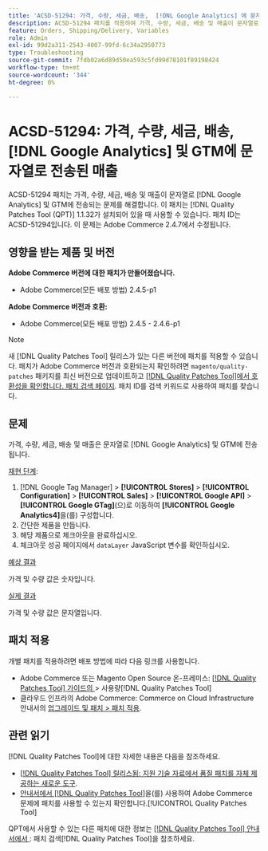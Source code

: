 ```yaml
---
title: 'ACSD-51294: 가격, 수량, 세금, 배송,  [!DNL Google Analytics] 에 문자열로 전송된 매출 및 GTM'
description: ACSD-51294 패치를 적용하여 가격, 수량, 세금, 배송 및 매출이 문자열로  [!DNL Google Analytics]  및 GTM에 전송되는 Adobe Commerce 문제를 해결합니다.
feature: Orders, Shipping/Delivery, Variables
role: Admin
exl-id: 99d2a311-2543-4007-99fd-6c34a2950773
type: Troubleshooting
source-git-commit: 7fdb02a6d89d50ea593c5fd99d78101f89198424
workflow-type: tm+mt
source-wordcount: '344'
ht-degree: 0%

---
```


# ACSD-51294: 가격, 수량, 세금, 배송, [!DNL Google Analytics] 및 GTM에 문자열로 전송된 매출

ACSD-51294 패치는 가격, 수량, 세금, 배송 및 매출이 문자열로 [!DNL Google Analytics] 및 GTM에 전송되는 문제를 해결합니다. 이 패치는 [!DNL Quality Patches Tool (QPT)] 1.1.32가 설치되어 있을 때 사용할 수 있습니다. 패치 ID는 ACSD-51294입니다. 이 문제는 Adobe Commerce 2.4.7에서 수정됩니다.

## 영향을 받는 제품 및 버전

**Adobe Commerce 버전에 대한 패치가 만들어졌습니다.**

* Adobe Commerce(모든 배포 방법) 2.4.5-p1

**Adobe Commerce 버전과 호환:**

* Adobe Commerce(모든 배포 방법) 2.4.5 - 2.4.6-p1

>[!NOTE]
>
>새 [!DNL Quality Patches Tool] 릴리스가 있는 다른 버전에 패치를 적용할 수 있습니다. 패치가 Adobe Commerce 버전과 호환되는지 확인하려면 `magento/quality-patches` 패키지를 최신 버전으로 업데이트하고 [[!DNL Quality Patches Tool]에서 호환성을 확인합니다. 패치 검색 페이지](<https://experienceleague.adobe.com/tools/commerce-quality-patches/index.html?lang=ko>). 패치 ID를 검색 키워드로 사용하여 패치를 찾습니다.

## 문제

가격, 수량, 세금, 배송 및 매출은 문자열로 [!DNL Google Analytics] 및 GTM에 전송됩니다.

<u>재현 단계</u>:

1. [!DNL Google Tag Manager] > **[!UICONTROL Stores]** > **[!UICONTROL Configuration]** > **[!UICONTROL Sales]** > **[!UICONTROL Google API]** > **[!UICONTROL Google GTag]**(으)로 이동하여 **[!UICONTROL Google Analytics4]**&#x200B;을(를) 구성합니다.
2. 간단한 제품을 만듭니다.
3. 해당 제품으로 체크아웃을 완료하십시오.
4. 체크아웃 성공 페이지에서 `dataLayer` JavaScript 변수를 확인하십시오.

<u>예상 결과</u>

가격 및 수량 값은 숫자입니다.

<u>실제 결과</u>

가격 및 수량 값은 문자열입니다.

## 패치 적용

개별 패치를 적용하려면 배포 방법에 따라 다음 링크를 사용합니다.

* Adobe Commerce 또는 Magento Open Source 온-프레미스: [[!DNL Quality Patches Tool]  가이드의 &#x200B;](/help/tools/quality-patches-tool/usage.md)> 사용량[!DNL Quality Patches Tool]
* 클라우드 인프라의 Adobe Commerce: Commerce on Cloud Infrastructure 안내서의 [업그레이드 및 패치 > 패치 적용](https://experienceleague.adobe.com/docs/commerce-cloud-service/user-guide/develop/upgrade/apply-patches.html?lang=ko).

## 관련 읽기

[!DNL Quality Patches Tool]에 대한 자세한 내용은 다음을 참조하세요.

* [[!DNL Quality Patches Tool] 릴리스됨: 지원 기술 자료에서 품질 패치를 자체 제공하는 새로운 도구](https://experienceleague.adobe.com/ko/docs/commerce-operations/tools/quality-patches-tool/quality-patches-tool-to-self-serve-quality-patches).
* [&#x200B; 안내서에서  [!DNL Quality Patches Tool]](/help/tools/quality-patches-tool/patches-available-in-qpt/check-patch-for-magento-issue-with-magento-quality-patches.md)을(를) 사용하여 Adobe Commerce 문제에 패치를 사용할 수 있는지 확인합니다.[!UICONTROL Quality Patches Tool]


QPT에서 사용할 수 있는 다른 패치에 대한 정보는 [[!DNL Quality Patches Tool] 안내서에서 &#x200B;](<https://experienceleague.adobe.com/tools/commerce-quality-patches/index.html?lang=ko>): 패치 검색[!DNL Quality Patches Tool]을 참조하세요.
